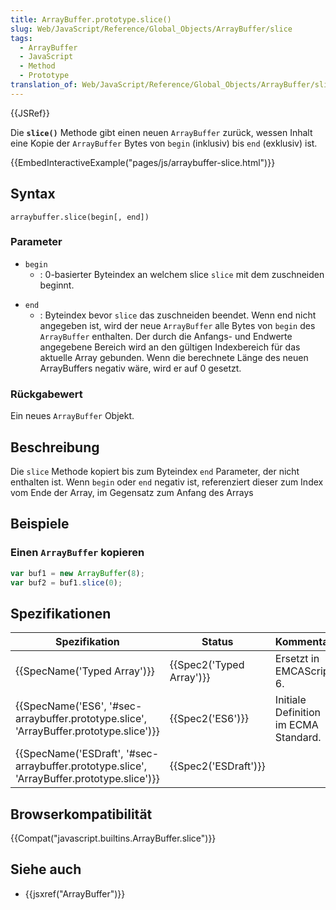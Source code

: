```yaml
---
title: ArrayBuffer.prototype.slice()
slug: Web/JavaScript/Reference/Global_Objects/ArrayBuffer/slice
tags:
  - ArrayBuffer
  - JavaScript
  - Method
  - Prototype
translation_of: Web/JavaScript/Reference/Global_Objects/ArrayBuffer/slice
---
```

{{JSRef}}

Die **`slice()`** Methode gibt einen neuen `ArrayBuffer` zurück, wessen Inhalt eine Kopie der `ArrayBuffer` Bytes von `begin` (inklusiv) bis `end` (exklusiv) ist.

{{EmbedInteractiveExample("pages/js/arraybuffer-slice.html")}}

## Syntax

    arraybuffer.slice(begin[, end])

### Parameter

- `begin`
  - : 0-basierter Byteindex an welchem slice `slice` mit dem zuschneiden beginnt.

<!---->

- `end`
  - : Byteindex bevor `slice` das zuschneiden beendet. Wenn end nicht angegeben ist, wird der neue `ArrayBuffer` alle Bytes von `begin` des `ArrayBuffer` enthalten. Der durch die Anfangs- und Endwerte angegebene Bereich wird an den gültigen Indexbereich für das aktuelle Array gebunden. Wenn die berechnete Länge des neuen ArrayBuffers negativ wäre, wird er auf 0 gesetzt.

### Rückgabewert

Ein neues `ArrayBuffer` Objekt.

## Beschreibung

Die `slice` Methode kopiert bis zum Byteindex `end` Parameter, der nicht enthalten ist. Wenn `begin` oder `end` negativ ist, referenziert dieser zum Index vom Ende der Array, im Gegensatz zum Anfang des Arrays

## Beispiele

### Einen `ArrayBuffer` kopieren

```js
var buf1 = new ArrayBuffer(8);
var buf2 = buf1.slice(0);
```

## Spezifikationen

| Spezifikation                                                                                                            | Status                           | Kommentar                             |
| ------------------------------------------------------------------------------------------------------------------------ | -------------------------------- | ------------------------------------- |
| {{SpecName('Typed Array')}}                                                                                     | {{Spec2('Typed Array')}} | Ersetzt in EMCAScript 6.              |
| {{SpecName('ES6', '#sec-arraybuffer.prototype.slice', 'ArrayBuffer.prototype.slice')}}     | {{Spec2('ES6')}}             | Initiale Definition im ECMA Standard. |
| {{SpecName('ESDraft', '#sec-arraybuffer.prototype.slice', 'ArrayBuffer.prototype.slice')}} | {{Spec2('ESDraft')}}     |                                       |

## Browserkompatibilität

{{Compat("javascript.builtins.ArrayBuffer.slice")}}

## Siehe auch

- {{jsxref("ArrayBuffer")}}
